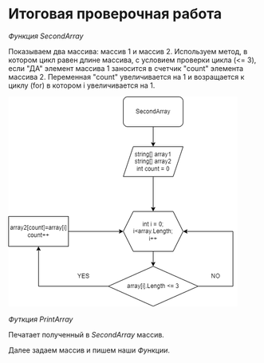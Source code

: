 # Итоговая проверочная работа #

*Функция SecondArray*

 Показываем два массива: массив 1 и массив 2. Используем метод, в котором цикл равен длине массива, с условием проверки цикла (<= 3), если "ДА" элемент массива 1 заносится в  счетчик "count" элемента массива 2. Переменная "сount" увеличивается на 1 и возращается к циклу (for) в котором i увеличивается на 1. 

![Диаграмма](FinalTaskDiagram.png)

*Футкция PrintArray*

Печатает полученный в *SecondArray*  массив.

Далее задаем массив и пишем наши *Функции*.